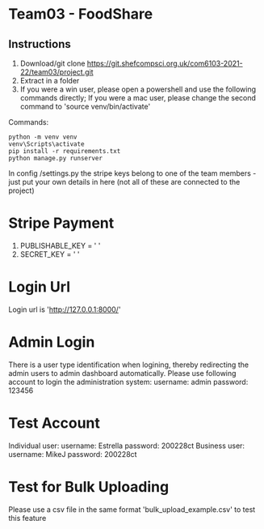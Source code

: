 # Team03 - FoodShare

## Instructions

1. Download/git clone https://git.shefcompsci.org.uk/com6103-2021-22/team03/project.git
2. Extract in a folder
3. If you were a win user, please open a powershell and use the following commands directly;
   If you were a mac user, please change the second command to 'source venv/bin/activate'

Commands:

    python -m venv venv
    venv\Scripts\activate
    pip install -r requirements.txt
    python manage.py runserver


In config /settings.py the stripe keys belong to one of the team members - just put your own details in here (not all of these are connected to the project)

# Stripe Payment
1. PUBLISHABLE_KEY = ' '
2. SECRET_KEY = ' '

# Login Url
Login url is 'http://127.0.0.1:8000/'

# Admin Login
There is a user type identification when logining, thereby redirecting the admin users to admin dashboard automatically.
Please use following account to login the administration system:
username: admin
password: 123456

# Test Account
Individual user:
    username: Estrella
    password: 200228ct
Business user:
    username: MikeJ
    password: 200228ct
    
# Test for Bulk Uploading
Please use a csv file in the same format 'bulk_upload_example.csv' to test this feature
